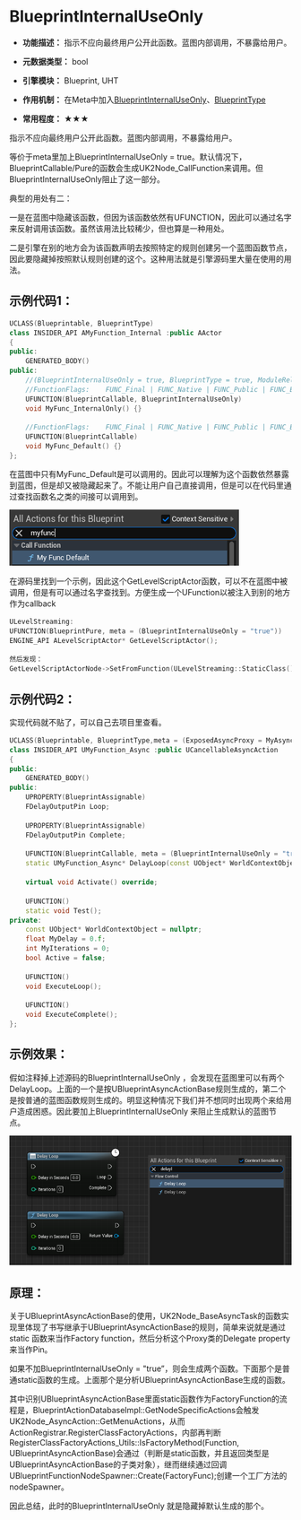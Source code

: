 # BlueprintInternalUseOnly

- **功能描述：** 指示不应向最终用户公开此函数。蓝图内部调用，不暴露给用户。

- **元数据类型：** bool
- **引擎模块：** Blueprint, UHT
- **作用机制：** 在Meta中加入[BlueprintInternalUseOnly](#Meta_Blueprint_BlueprintInternalUseOnly)、[BlueprintType](#Meta_Blueprint_BlueprintType)
- **常用程度：** ★★★

指示不应向最终用户公开此函数。蓝图内部调用，不暴露给用户。

等价于meta里加上BlueprintInternalUseOnly = true。默认情况下，BlueprintCallable/Pure的函数会生成UK2Node_CallFunction来调用。但BlueprintInternalUseOnly阻止了这一部分。

典型的用处有二：

一是在蓝图中隐藏该函数，但因为该函数依然有UFUNCTION，因此可以通过名字来反射调用该函数。虽然该用法比较稀少，但也算是一种用处。

二是引擎在别的地方会为该函数声明去按照特定的规则创建另一个蓝图函数节点，因此要隐藏掉按照默认规则创建的这个。这种用法就是引擎源码里大量在使用的用法。

## 示例代码1：

```cpp
UCLASS(Blueprintable, BlueprintType)
class INSIDER_API AMyFunction_Internal :public AActor
{
public:
	GENERATED_BODY()
public:
	//(BlueprintInternalUseOnly = true, BlueprintType = true, ModuleRelativePath = Function/MyFunction_Internal.h)
	//FunctionFlags:	FUNC_Final | FUNC_Native | FUNC_Public | FUNC_BlueprintCallable
	UFUNCTION(BlueprintCallable, BlueprintInternalUseOnly)
	void MyFunc_InternalOnly() {}

	//FunctionFlags:	FUNC_Final | FUNC_Native | FUNC_Public | FUNC_BlueprintCallable
	UFUNCTION(BlueprintCallable)
	void MyFunc_Default() {}
};
```

在蓝图中只有MyFunc_Default是可以调用的。因此可以理解为这个函数依然暴露到蓝图，但是却又被隐藏起来了。不能让用户自己直接调用，但是可以在代码里通过查找函数名之类的间接可以调用到。

![Untitled](Specifier_UFUNCTION_UHT_BlueprintInternalUseOnly_Untitled.png)

在源码里找到一个示例，因此这个GetLevelScriptActor函数，可以不在蓝图中被调用，但是有可以通过名字查找到。方便生成一个UFunction以被注入到别的地方作为callback

```cpp
ULevelStreaming:
UFUNCTION(BlueprintPure, meta = (BlueprintInternalUseOnly = "true"))
ENGINE_API ALevelScriptActor* GetLevelScriptActor();

然后发现：
GetLevelScriptActorNode->SetFromFunction(ULevelStreaming::StaticClass()->FindFunctionByName(GET_FUNCTION_NAME_CHECKED(ULevelStreaming, GetLevelScriptActor)));
```

## 示例代码2：

实现代码就不贴了，可以自己去项目里查看。

```cpp
UCLASS(Blueprintable, BlueprintType,meta = (ExposedAsyncProxy = MyAsyncObject,HasDedicatedAsyncNode))
class INSIDER_API UMyFunction_Async :public UCancellableAsyncAction
{
public:
	GENERATED_BODY()
public:
	UPROPERTY(BlueprintAssignable)
	FDelayOutputPin Loop;

	UPROPERTY(BlueprintAssignable)
	FDelayOutputPin Complete;

	UFUNCTION(BlueprintCallable, meta = (BlueprintInternalUseOnly = "true", WorldContext = "WorldContextObject"), Category = "Flow Control")
	static UMyFunction_Async* DelayLoop(const UObject* WorldContextObject, const float DelayInSeconds, const int Iterations);

	virtual void Activate() override;

	UFUNCTION()
	static void Test();
private:
	const UObject* WorldContextObject = nullptr;
	float MyDelay = 0.f;
	int MyIterations = 0;
	bool Active = false;

	UFUNCTION()
	void ExecuteLoop();

	UFUNCTION()
	void ExecuteComplete();
};

```

## 示例效果：

假如注释掉上述源码的BlueprintInternalUseOnly ，会发现在蓝图里可以有两个DelayLoop。上面的一个是按UBlueprintAsyncActionBase规则生成的，第二个是按普通的蓝图函数规则生成的。明显这种情况下我们并不想同时出现两个来给用户造成困惑。因此要加上BlueprintInternalUseOnly 来阻止生成默认的蓝图节点。

![Untitled](Specifier_UFUNCTION_UHT_BlueprintInternalUseOnly_Untitled_1.png)

## 原理：

关于UBlueprintAsyncActionBase的使用，UK2Node_BaseAsyncTask的函数实现里体现了书写继承于UBlueprintAsyncActionBase的规则，简单来说就是通过static 函数来当作Factory function，然后分析这个Proxy类的Delegate property来当作Pin。

如果不加BlueprintInternalUseOnly = "true”，则会生成两个函数。下面那个是普通static函数的生成。上面那个是分析UBlueprintAsyncActionBase生成的函数。

其中识别UBlueprintAsyncActionBase里面static函数作为FactoryFunction的流程是，BlueprintActionDatabaseImpl::GetNodeSpecificActions会触发UK2Node_AsyncAction::GetMenuActions，从而ActionRegistrar.RegisterClassFactoryActions，内部再判断RegisterClassFactoryActions_Utils::IsFactoryMethod(Function, UBlueprintAsyncActionBase)会通过（判断是static函数，并且返回类型是UBlueprintAsyncActionBase的子类对象），继而继续通过回调UBlueprintFunctionNodeSpawner::Create(FactoryFunc);创建一个工厂方法的nodeSpawner。

因此总结，此时的BlueprintInternalUseOnly 就是隐藏掉默认生成的那个。